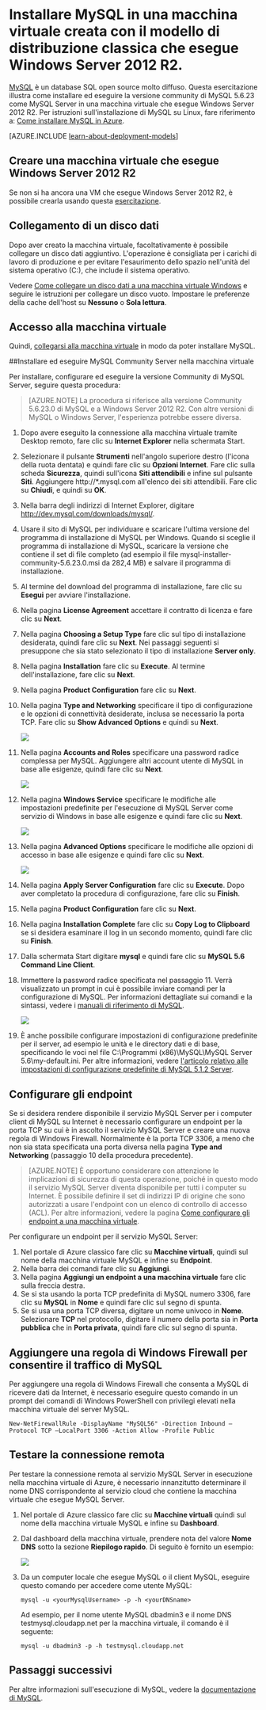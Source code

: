 <properties
	pageTitle="Creare una macchina virtuale che esegue MySQL | Microsoft Azure"
	description="Creare una macchina virtuale di Azure che esegue Windows Server 2012 R2 e il database MySQL usando il modello di distribuzione classica."
	services="virtual-machines-windows"
	documentationCenter=""
	authors="cynthn"
	manager="timlt"
	editor="tysonn"
	tags="azure-service-management"/>

<tags
	ms.service="virtual-machines-windows"
	ms.workload="infrastructure-services"
	ms.tgt_pltfrm="vm-windows"
	ms.devlang="na"
	ms.topic="article"
	ms.date="07/25/2016"
	ms.author="cynthn"/>


# Installare MySQL in una macchina virtuale creata con il modello di distribuzione classica che esegue Windows Server 2012 R2.

[MySQL](http://www.mysql.com) è un database SQL open source molto diffuso. Questa esercitazione illustra come installare ed eseguire la versione community di MySQL 5.6.23 come MySQL Server in una macchina virtuale che esegue Windows Server 2012 R2. Per istruzioni sull'installazione di MySQL su Linux, fare riferimento a: [Come installare MySQL in Azure](virtual-machines-linux-mysql-install.md).

[AZURE.INCLUDE [learn-about-deployment-models](../../includes/learn-about-deployment-models-classic-include.md)]

## Creare una macchina virtuale che esegue Windows Server 2012 R2

Se non si ha ancora una VM che esegue Windows Server 2012 R2, è possibile crearla usando questa [esercitazione](virtual-machines-windows-classic-tutorial.md).

## Collegamento di un disco dati

Dopo aver creato la macchina virtuale, facoltativamente è possibile collegare un disco dati aggiuntivo. L'operazione è consigliata per i carichi di lavoro di produzione e per evitare l'esaurimento dello spazio nell'unità del sistema operativo (C:), che include il sistema operativo.

Vedere [Come collegare un disco dati a una macchina virtuale Windows](virtual-machines-windows-classic-attach-disk.md) e seguire le istruzioni per collegare un disco vuoto. Impostare le preferenze della cache dell'host su **Nessuno** o **Sola lettura**.

## Accesso alla macchina virtuale

Quindi, [collegarsi alla macchina virtuale](virtual-machines-windows-classic-connect-logon.md) in modo da poter installare MySQL.

##Installare ed eseguire MySQL Community Server nella macchina virtuale

Per installare, configurare ed eseguire la versione Community di MySQL Server, seguire questa procedura:

> [AZURE.NOTE] La procedura si riferisce alla versione Community 5.6.23.0 di MySQL e a Windows Server 2012 R2. Con altre versioni di MySQL o Windows Server, l'esperienza potrebbe essere diversa.

1.	Dopo avere eseguito la connessione alla macchina virtuale tramite Desktop remoto, fare clic su **Internet Explorer** nella schermata Start.
2.	Selezionare il pulsante **Strumenti** nell'angolo superiore destro (l'icona della ruota dentata) e quindi fare clic su **Opzioni Internet**. Fare clic sulla scheda **Sicurezza**, quindi sull'icona **Siti attendibili** e infine sul pulsante **Siti**. Aggiungere http://*.mysql.com all'elenco dei siti attendibili. Fare clic su **Chiudi**, e quindi su **OK**.
3.	Nella barra degli indirizzi di Internet Explorer, digitare http://dev.mysql.com/downloads/mysql/.
4.	Usare il sito di MySQL per individuare e scaricare l'ultima versione del programma di installazione di MySQL per Windows. Quando si sceglie il programma di installazione di MySQL, scaricare la versione che contiene il set di file completo (ad esempio il file mysql-installer-community-5.6.23.0.msi da 282,4 MB) e salvare il programma di installazione.
5.	Al termine del download del programma di installazione, fare clic su **Esegui** per avviare l'installazione.
6.	Nella pagina **License Agreement** accettare il contratto di licenza e fare clic su **Next**.
7.	Nella pagina **Choosing a Setup Type** fare clic sul tipo di installazione desiderata, quindi fare clic su **Next**. Nei passaggi seguenti si presuppone che sia stato selezionato il tipo di installazione **Server only**.
8.	Nella pagina **Installation** fare clic su **Execute**. Al termine dell'installazione, fare clic su **Next**.
9.	Nella pagina **Product Configuration** fare clic su **Next**.
10.	Nella pagina **Type and Networking** specificare il tipo di configurazione e le opzioni di connettività desiderate, inclusa se necessario la porta TCP. Fare clic su **Show Advanced Options** e quindi su **Next**.

	![](./media/virtual-machines-windows-classic-mysql-2008r2/MySQL_TypeNetworking.png)

11.	Nella pagina **Accounts and Roles** specificare una password radice complessa per MySQL. Aggiungere altri account utente di MySQL in base alle esigenze, quindi fare clic su **Next**.

	![](./media/virtual-machines-windows-classic-mysql-2008r2/MySQL_AccountsRoles_Filled.png)

12.	Nella pagina **Windows Service** specificare le modifiche alle impostazioni predefinite per l'esecuzione di MySQL Server come servizio di Windows in base alle esigenze e quindi fare clic su **Next**.

	![](./media/virtual-machines-windows-classic-mysql-2008r2/MySQL_WindowsService.png)

13.	Nella pagina **Advanced Options** specificare le modifiche alle opzioni di accesso in base alle esigenze e quindi fare clic su **Next**.

	![](./media/virtual-machines-windows-classic-mysql-2008r2/MySQL_AdvOptions.png)

14.	Nella pagina **Apply Server Configuration** fare clic su **Execute**. Dopo aver completato la procedura di configurazione, fare clic su **Finish**.
15.	Nella pagina **Product Configuration** fare clic su **Next**.
16.	Nella pagina **Installation Complete** fare clic su **Copy Log to Clipboard** se si desidera esaminare il log in un secondo momento, quindi fare clic su **Finish**.
17.	Dalla schermata Start digitare **mysql** e quindi fare clic su **MySQL 5.6 Command Line Client**.
18.	Immettere la password radice specificata nel passaggio 11. Verrà visualizzato un prompt in cui è possibile inviare comandi per la configurazione di MySQL. Per informazioni dettagliate sui comandi e la sintassi, vedere i [manuali di riferimento di MySQL](http://dev.mysql.com/doc/refman/5.6/en/server-configuration-defaults.html).

	![](./media/virtual-machines-windows-classic-mysql-2008r2/MySQL_CommandPrompt.png)

19.	È anche possibile configurare impostazioni di configurazione predefinite per il server, ad esempio le unità e le directory dati e di base, specificando le voci nel file C:\\Programmi (x86)\\MySQL\\MySQL Server 5.6\\my-default.ini. Per altre informazioni, vedere [l'articolo relativo alle impostazioni di configurazione predefinite di MySQL 5.1.2 Server](http://dev.mysql.com/doc/refman/5.6/en/server-configuration-defaults.html).

## Configurare gli endpoint

Se si desidera rendere disponibile il servizio MySQL Server per i computer client di MySQL su Internet è necessario configurare un endpoint per la porta TCP su cui è in ascolto il servizio MySQL Server e creare una nuova regola di Windows Firewall. Normalmente è la porta TCP 3306, a meno che non sia stata specificata una porta diversa nella pagina **Type and Networking** (passaggio 10 della procedura precedente).


> [AZURE.NOTE] È opportuno considerare con attenzione le implicazioni di sicurezza di questa operazione, poiché in questo modo il servizio MySQL Server diventa disponibile per tutti i computer su Internet. È possibile definire il set di indirizzi IP di origine che sono autorizzati a usare l'endpoint con un elenco di controllo di accesso (ACL). Per altre informazioni, vedere la pagina [Come configurare gli endpoint a una macchina virtuale](virtual-machines-windows-classic-setup-endpoints.md).


Per configurare un endpoint per il servizio MySQL Server:

1.	Nel portale di Azure classico fare clic su **Macchine virtuali**, quindi sul nome della macchina virtuale MySQL e infine su **Endpoint**.
2.	Nella barra dei comandi fare clic su **Aggiungi**.
3.	Nella pagina **Aggiungi un endpoint a una macchina virtuale** fare clic sulla freccia destra.
4.	Se si sta usando la porta TCP predefinita di MySQL numero 3306, fare clic su **MySQL** in **Nome** e quindi fare clic sul segno di spunta.
5.	Se si usa una porta TCP diversa, digitare un nome univoco in **Nome**. Selezionare **TCP** nel protocollo, digitare il numero della porta sia in **Porta pubblica** che in **Porta privata**, quindi fare clic sul segno di spunta.

## Aggiungere una regola di Windows Firewall per consentire il traffico di MySQL

Per aggiungere una regola di Windows Firewall che consenta a MySQL di ricevere dati da Internet, è necessario eseguire questo comando in un prompt dei comandi di Windows PowerShell con privilegi elevati nella macchina virtuale del server MySQL.

	New-NetFirewallRule -DisplayName "MySQL56" -Direction Inbound –Protocol TCP –LocalPort 3306 -Action Allow -Profile Public


	
## Testare la connessione remota


Per testare la connessione remota al servizio MySQL Server in esecuzione nella macchina virtuale di Azure, è necessario innanzitutto determinare il nome DNS corrispondente al servizio cloud che contiene la macchina virtuale che esegue MySQL Server.

1.	Nel portale di Azure classico fare clic su **Macchine virtuali** quindi sul nome della macchina virtuale MySQL e infine su **Dashboard**.
2.	Dal dashboard della macchina virtuale, prendere nota del valore **Nome DNS** sotto la sezione **Riepilogo rapido**. Di seguito è fornito un esempio:

	![](./media/virtual-machines-windows-classic-mysql-2008r2/MySQL_DNSName.png)

3.	Da un computer locale che esegue MySQL o il client MySQL, eseguire questo comando per accedere come utente MySQL:

		mysql -u <yourMysqlUsername> -p -h <yourDNSname>

	Ad esempio, per il nome utente MySQL dbadmin3 e il nome DNS testmysql.cloudapp.net per la macchina virtuale, il comando è il seguente:

		mysql -u dbadmin3 -p -h testmysql.cloudapp.net


## Passaggi successivi

Per altre informazioni sull'esecuzione di MySQL, vedere la [documentazione di MySQL](http://dev.mysql.com/doc/).

<!---HONumber=AcomDC_0727_2016-->